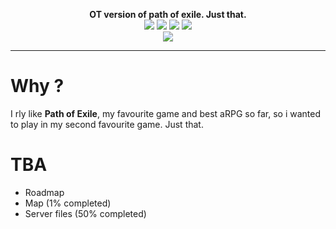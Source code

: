 

<p align="center">
 <strong>OT version of path of exile. Just that.</strong>
 <br>
 <img src="https://img.shields.io/github/last-commit/krossom/PathfOfDiablo.svg">
 <img src="https://img.shields.io/github/issues/Krossom/PathfOfDiablo.svg">
 <img src="https://img.shields.io/github/license/Krossom/PathfOfDiablo.svg">
 <img src="https://img.shields.io/github/stars/Krossom/PathfOfDiablo.svg">
 <br>
<img src="https://scontent.fscl15-1.fna.fbcdn.net/v/t1.0-9/61052832_666784957100009_4460592470568206336_n.png?_nc_cat=102&_nc_ht=scontent.fscl15-1.fna&oh=7356f2731427245342e03b329552f090&oe=5D61503F">


</p>
 
<hr>

# Why ? 
I rly like <strong>Path of Exile</strong>, my favourite game and best aRPG so far, so i wanted to play in my second favourite game. Just that.

# TBA
* Roadmap
* Map (1% completed)
* Server files (50% completed)
